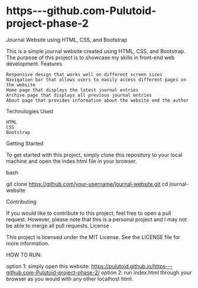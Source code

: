 # https---github.com-Pulutoid-project-phase-2

Journal Website using HTML, CSS, and Bootstrap

This is a simple journal website created using HTML, CSS, and Bootstrap. The purpose of this project is to showcase my skills in front-end web development.
Features

    Responsive design that works well on different screen sizes
    Navigation bar that allows users to easily access different pages on the website
    Home page that displays the latest journal entries
    Archive page that displays all previous journal entries
    About page that provides information about the website and the author

Technologies Used

    HTML
    CSS
    Bootstrap

Getting Started

To get started with this project, simply clone this repository to your local machine and open the index.html file in your browser.

bash

git clone https://github.com/your-username/journal-website.git
cd journal-website

Contributing

If you would like to contribute to this project, feel free to open a pull request. However, please note that this is a personal project and I may not be able to merge all pull requests.
License

This project is licensed under the MIT License. See the LICENSE file for more information.


HOW TO RUN: 

option 1:
simply open this website: 
https://pulutoid.github.io/https---github.com-Pulutoid-project-phase-2/
option 2:
run index.html through your browser as you would with any other localhost html.